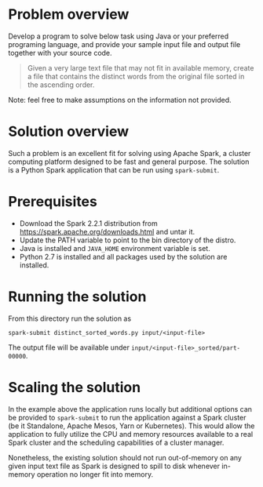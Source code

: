 # Problem overview

Develop a program to solve below task using Java or your preferred programing language, and provide your sample input file and output file together with your source code.

> Given a very large text file that may not fit in available memory, create a file that contains the distinct words from the original file sorted in the ascending order.

Note: feel free to make assumptions on the information not provided.

# Solution overview

Such a problem is an excellent fit for solving using Apache Spark, a cluster computing platform designed to be fast and general purpose. The solution is a Python Spark application that can be run using `spark-submit`.

# Prerequisites

* Download the Spark 2.2.1 distribution from https://spark.apache.org/downloads.html and untar it.
* Update the PATH variable to point to the bin directory of the distro.
* Java is installed and `JAVA_HOME` environment variable is set.
* Python 2.7 is installed and all packages used by the solution are installed.

# Running the solution

From this directory run the solution as

```
spark-submit distinct_sorted_words.py input/<input-file>
```

The output file will be available under `input/<input-file>_sorted/part-00000`.

# Scaling the solution

In the example above the application runs locally but additional options can be provided to `spark-submit` to run the application against a Spark cluster (be it Standalone, Apache Mesos, Yarn or Kubernetes). This would allow the application to fully utilize the CPU and memory resources available to a real Spark cluster and the scheduling capabilities of a cluster manager.

Nonetheless, the existing solution should not run out-of-memory on any given input text file as Spark is designed to spill to disk whenever in-memory operation no longer fit into memory.
